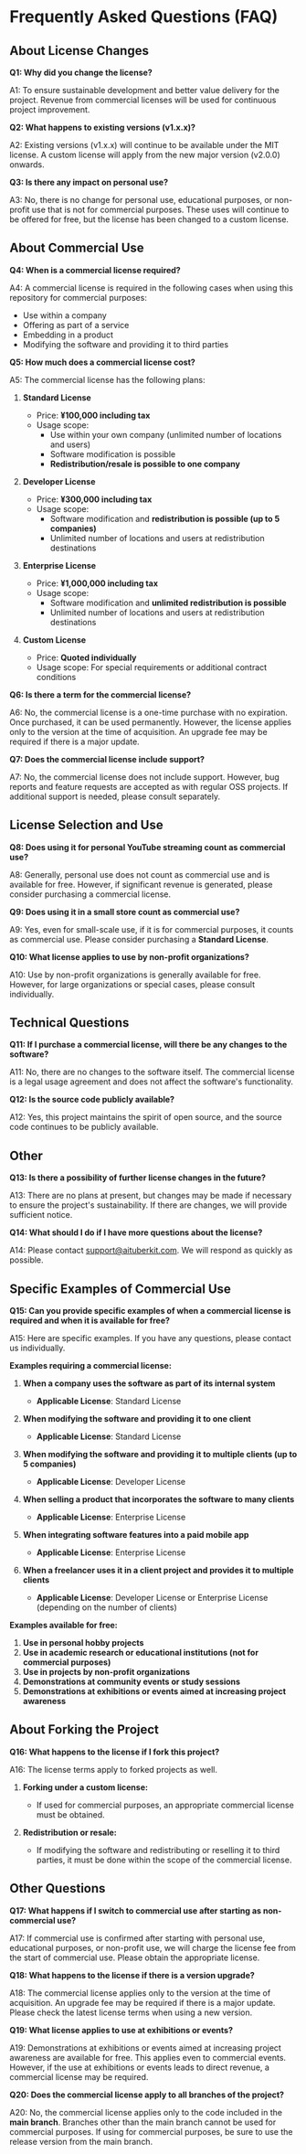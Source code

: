 # Frequently Asked Questions (FAQ)

## About License Changes

**Q1: Why did you change the license?**

A1: To ensure sustainable development and better value delivery for the project. Revenue from commercial licenses will be used for continuous project improvement.

**Q2: What happens to existing versions (v1.x.x)?**

A2: Existing versions (v1.x.x) will continue to be available under the MIT license. A custom license will apply from the new major version (v2.0.0) onwards.

**Q3: Is there any impact on personal use?**

A3: No, there is no change for personal use, educational purposes, or non-profit use that is not for commercial purposes. These uses will continue to be offered for free, but the license has been changed to a custom license.

## About Commercial Use

**Q4: When is a commercial license required?**

A4: A commercial license is required in the following cases when using this repository for commercial purposes:

- Use within a company
- Offering as part of a service
- Embedding in a product
- Modifying the software and providing it to third parties

**Q5: How much does a commercial license cost?**

A5: The commercial license has the following plans:

1. **Standard License**
   - Price: **¥100,000 including tax**
   - Usage scope:
     - Use within your own company (unlimited number of locations and users)
     - Software modification is possible
     - **Redistribution/resale is possible to one company**

2. **Developer License**
   - Price: **¥300,000 including tax**
   - Usage scope:
     - Software modification and **redistribution is possible (up to 5 companies)**
     - Unlimited number of locations and users at redistribution destinations

3. **Enterprise License**
   - Price: **¥1,000,000 including tax**
   - Usage scope:
     - Software modification and **unlimited redistribution is possible**
     - Unlimited number of locations and users at redistribution destinations

4. **Custom License**
   - Price: **Quoted individually**
   - Usage scope: For special requirements or additional contract conditions

**Q6: Is there a term for the commercial license?**

A6: No, the commercial license is a one-time purchase with no expiration. Once purchased, it can be used permanently. However, the license applies only to the version at the time of acquisition. An upgrade fee may be required if there is a major update.

**Q7: Does the commercial license include support?**

A7: No, the commercial license does not include support. However, bug reports and feature requests are accepted as with regular OSS projects. If additional support is needed, please consult separately.

## License Selection and Use

**Q8: Does using it for personal YouTube streaming count as commercial use?**

A8: Generally, personal use does not count as commercial use and is available for free. However, if significant revenue is generated, please consider purchasing a commercial license.

**Q9: Does using it in a small store count as commercial use?**

A9: Yes, even for small-scale use, if it is for commercial purposes, it counts as commercial use. Please consider purchasing a **Standard License**.

**Q10: What license applies to use by non-profit organizations?**

A10: Use by non-profit organizations is generally available for free. However, for large organizations or special cases, please consult individually.

## Technical Questions

**Q11: If I purchase a commercial license, will there be any changes to the software?**

A11: No, there are no changes to the software itself. The commercial license is a legal usage agreement and does not affect the software's functionality.

**Q12: Is the source code publicly available?**

A12: Yes, this project maintains the spirit of open source, and the source code continues to be publicly available.

## Other

**Q13: Is there a possibility of further license changes in the future?**

A13: There are no plans at present, but changes may be made if necessary to ensure the project's sustainability. If there are changes, we will provide sufficient notice.

**Q14: What should I do if I have more questions about the license?**

A14: Please contact support@aituberkit.com. We will respond as quickly as possible.

## Specific Examples of Commercial Use

**Q15: Can you provide specific examples of when a commercial license is required and when it is available for free?**

A15: Here are specific examples. If you have any questions, please contact us individually.

**Examples requiring a commercial license:**

1. **When a company uses the software as part of its internal system**
   - **Applicable License**: Standard License

2. **When modifying the software and providing it to one client**
   - **Applicable License**: Standard License

3. **When modifying the software and providing it to multiple clients (up to 5 companies)**
   - **Applicable License**: Developer License

4. **When selling a product that incorporates the software to many clients**
   - **Applicable License**: Enterprise License

5. **When integrating software features into a paid mobile app**
   - **Applicable License**: Enterprise License

6. **When a freelancer uses it in a client project and provides it to multiple clients**
   - **Applicable License**: Developer License or Enterprise License (depending on the number of clients)

**Examples available for free:**

1. **Use in personal hobby projects**
2. **Use in academic research or educational institutions (not for commercial purposes)**
3. **Use in projects by non-profit organizations**
4. **Demonstrations at community events or study sessions**
5. **Demonstrations at exhibitions or events aimed at increasing project awareness**

## About Forking the Project

**Q16: What happens to the license if I fork this project?**

A16: The license terms apply to forked projects as well.

1. **Forking under a custom license:**
   - If used for commercial purposes, an appropriate commercial license must be obtained.

2. **Redistribution or resale:**
   - If modifying the software and redistributing or reselling it to third parties, it must be done within the scope of the commercial license.

## Other Questions

**Q17: What happens if I switch to commercial use after starting as non-commercial use?**

A17: If commercial use is confirmed after starting with personal use, educational purposes, or non-profit use, we will charge the license fee from the start of commercial use. Please obtain the appropriate license.

**Q18: What happens to the license if there is a version upgrade?**

A18: The commercial license applies only to the version at the time of acquisition. An upgrade fee may be required if there is a major update. Please check the latest license terms when using a new version.

**Q19: What license applies to use at exhibitions or events?**

A19: Demonstrations at exhibitions or events aimed at increasing project awareness are available for free. This applies even to commercial events. However, if the use at exhibitions or events leads to direct revenue, a commercial license may be required.

**Q20: Does the commercial license apply to all branches of the project?**

A20: No, the commercial license applies only to the code included in the **main branch**. Branches other than the main branch cannot be used for commercial purposes. If using for commercial purposes, be sure to use the release version from the main branch.
